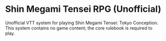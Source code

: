 # Shin Megami Tensei RPG (Unofficial)

Unofficial VTT system for playing Shin Megami Tensei: Tokyo Conception. This system contains no game content; the core rulebook is required to play.
